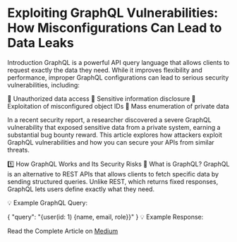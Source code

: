 # Exploiting GraphQL Vulnerabilities: How Misconfigurations Can Lead to Data Leaks

Introduction
GraphQL is a powerful API query language that allows clients to request exactly the data they need. While it improves flexibility and performance, improper GraphQL configurations can lead to serious security vulnerabilities, including:

🔴 Unauthorized data access
🔴 Sensitive information disclosure
🔴 Exploitation of misconfigured object IDs
🔴 Mass enumeration of private data

In a recent security report, a researcher discovered a severe GraphQL vulnerability that exposed sensitive data from a private system, earning a substantial bug bounty reward. This article explores how attackers exploit GraphQL vulnerabilities and how you can secure your APIs from similar threats.

1️⃣ How GraphQL Works and Its Security Risks
🔹 What is GraphQL?
GraphQL is an alternative to REST APIs that allows clients to fetch specific data by sending structured queries. Unlike REST, which returns fixed responses, GraphQL lets users define exactly what they need.

💡 Example GraphQL Query:

{
  "query": "{user(id: 1) {name, email, role}}"
}
💡 Example Response:

Read the Complete Article on [Medium](https://cyberw1ng.medium.com/exploiting-graphql-vulnerabilities-how-misconfigurations-can-lead-to-data-leaks-c41d50a64cc3)
